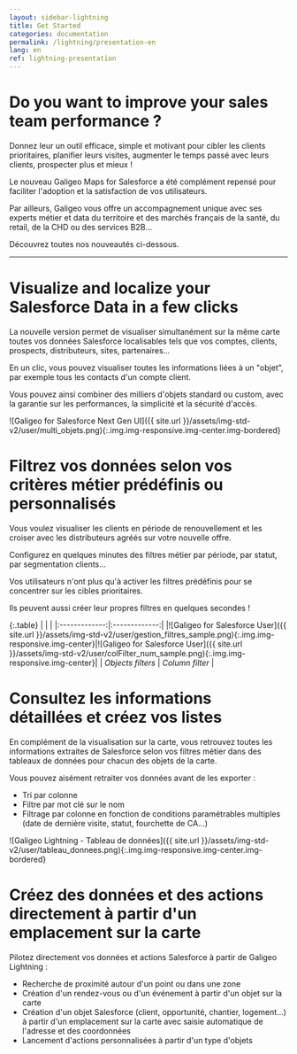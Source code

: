 ```yaml
---
layout: sidebar-lightning
title: Get Started
categories: documentation
permalink: /lightning/presentation-en
lang: en
ref: lightning-presentation
---
```


# Do you want to improve your sales team performance ?

Donnez leur un outil efficace, simple et motivant pour cibler les clients prioritaires, planifier leurs visites, augmenter le temps passé avec leurs clients, prospecter plus et mieux !

Le nouveau Galigeo Maps for Salesforce a été complément repensé pour faciliter l'adoption et la satisfaction de vos utilisateurs.

Par ailleurs, Galigeo vous offre un accompagnement unique avec ses experts métier et data du territoire et des marchés français de la santé, du retail, de la CHD ou des services B2B...

Découvrez toutes nos nouveautés ci-dessous.

---

# Visualize and localize your Salesforce Data in a few clicks

La nouvelle version permet de visualiser simultanément sur la même carte toutes vos données Salesforce localisables tels que vos comptes, clients, prospects, distributeurs, sites, partenaires...

En un clic, vous pouvez visualiser toutes les informations liées à un "objet", par exemple tous les contacts d'un compte client.

Vous pouvez ainsi combiner des milliers d'objets standard ou custom, avec la garantie sur les performances, la simplicité et la sécurité d'accès.

![Galigeo for Salesforce Next Gen UI]({{ site.url }}/assets/img-std-v2/user/multi_objets.png){:.img.img-responsive.img-center.img-bordered}

# Filtrez vos données selon vos critères métier prédéfinis ou personnalisés

Vous voulez visualiser les clients en période de renouvellement et les croiser avec les distributeurs agréés sur votre nouvelle offre.

Configurez en quelques minutes des filtres métier par période, par statut, par segmentation clients...

Vos utilisateurs n'ont plus qu'à activer les filtres prédéfinis pour se concentrer sur les cibles prioritaires.

Ils peuvent aussi créer leur propres filtres en quelques secondes !

{:.table}
|   |    |
|:-------------:|:-------------:|
|![Galigeo for Salesforce User]({{ site.url }}/assets/img-std-v2/user/gestion_filtres_sample.png){:.img.img-responsive.img-center}|![Galigeo for Salesforce User]({{ site.url }}/assets/img-std-v2/user/colFilter_num_sample.png){:.img.img-responsive.img-center}|
| *Objects filters* | *Column filter* |


# Consultez les informations détaillées et créez vos listes

En complément de la visualisation sur la carte, vous retrouvez toutes les informations extraites de Salesforce selon vos filtres métier dans des tableaux de données pour chacun des objets de la carte.

Vous pouvez aisément retraiter vos données avant de les exporter :

- Tri par colonne
- Filtre par mot clé sur le nom
- Filtrage par colonne en fonction de conditions paramétrables multiples (date de dernière visite, statut, fourchette de CA...)

![Galigeo Lightning - Tableau de données]({{ site.url }}/assets/img-std-v2/user/tableau_donnees.png){:.img.img-responsive.img-center.img-bordered}

# Créez des données et des actions directement à partir d'un emplacement sur la carte

Pilotez directement vos données et actions Salesforce à partir de Galigeo Lightning :

- Recherche de proximité autour d'un point ou dans une zone
- Création d'un rendez-vous ou d'un événement à partir d'un objet sur la carte
- Création d'un objet Salesforce (client, opportunité, chantier, logement...) à partir d'un emplacement sur la carte avec saisie automatique de l'adresse et des coordonnées
- Lancement d'actions personnalisées à partir d'un type d'objets

